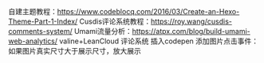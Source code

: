 自建主题教程：https://www.codeblocq.com/2016/03/Create-an-Hexo-Theme-Part-1-Index/
Cusdis评论系统教程：https://roy.wang/cusdis-comments-system/
Umami流量分析：https://atpx.com/blog/build-umami-web-analytics/
valine+LeanCloud 评论系统
插入codepen
添加图片点击事件：如果图片真实尺寸大于展示尺寸，放大展示